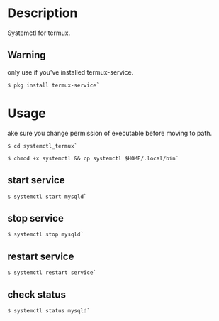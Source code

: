 # Description
Systemctl for termux.

## Warning
only use if you've installed termux-service.

```
$ pkg install termux-service`
```

# Usage
ake sure you change permission of executable before moving to path.

```
$ cd systemctl_termux`
```

```
$ chmod +x systemctl && cp systemctl $HOME/.local/bin`
```

## start service
```
$ systemctl start mysqld`
```

## stop service
```
$ systemctl stop mysqld`
```

## restart service
```
$ systemctl restart service`
```

## check status
```
$ systemctl status mysqld`
```
